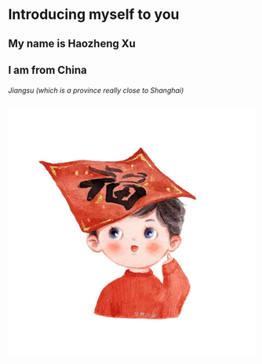 # Introducing myself to you

## My name is Haozheng Xu

## I am from China

###### Jiangsu (which is a province really close to Shanghai)


![](3.png)
